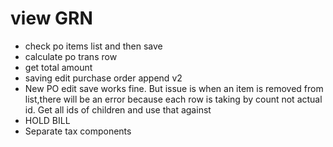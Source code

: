 # view GRN
- check po items list and then save
- calculate po trans row
- get total amount
- saving edit purchase order append v2
- New PO edit save works fine. But issue is when an item is removed from list,there will be an error because each row is taking by count not actual id. Get all ids of children and use that against
- HOLD BILL
- Separate tax components